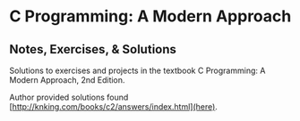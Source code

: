 # C Programming: A Modern Approach
## Notes, Exercises, & Solutions

Solutions to exercises and projects in the textbook C Programming: A Modern Approach, 2nd Edition. 


Author provided solutions found [http://knking.com/books/c2/answers/index.html](here).
